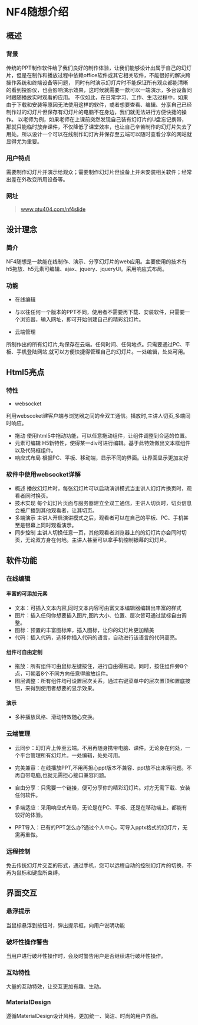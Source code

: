 # NF4随想介绍

## 概述

### 背景

传统的PPT制作软件给了我们良好的制作体验，让我们能够设计出属于自己的幻灯片，但是在制作和播放过程中依赖office软件或其它相关软件，不能很好的解决跨操作系统和终端设备等问题，
同时有时演示幻灯片时不能保证所有观众都能清晰的看到投影仪，也会影响演示效果，这时候就需要一款可以一端演示，多台设备同时跟随播放实时观看的应用。
不仅如此，在日常学习、工作、生活过程中，如果由于下载和安装等原因无法使用这样的软件，或者想要查看、编辑、分享自己已经制作过的幻灯片但保存有幻灯片的电脑不在身边，我们就无法进行方便快捷的操作。
以老师为例，如果老师在上课前突然发现自己装有幻灯片的U盘忘记携带，那就只能临时放弃课件，不仅降低了课堂效率，也让自己辛苦制作的幻灯片失去了用处。所以设计一个可以在线制作幻灯片并保存至云端可以随时查看分享的网站就显得尤为重要。

### 用户特点

需要制作幻灯片并演示给观众；需要制作幻灯片但设备上并未安装相关软件；经常出差在外改变所用设备等。

### 网址

> www.qtu404.com/nf4slide

## 设计理念

### 简介

NF4随想是一款能在线制作、演示、分享幻灯片的web应用。主要使用的技术有h5拖放、h5元素可编辑、ajax、jquery、jqueryUI。采用响应式布局。

### 功能

 - 在线编辑

- 与以往任何一个版本的PPT不同，使用者不需要再下载、安装软件，只需要一个浏览器，输入网址，即可开始创建自己的精彩幻灯片。

 - 云端管理

所制作出的所有幻灯片,均保存在云端。任何时间、任何地点。只需要通过PC、平板、手机登陆网站,就可以方便快捷得管理自己的幻灯片。一处编辑，处处可用。

## Html5亮点

### 特性

 - websocket

利用webscoket建客户端与浏览器之间的全双工通信。播放时,主讲人切页,多端同时响应。
 - 拖动
 使用html5中拖动功能，可以任意拖动组件，让组件调整到合适的位置。
 - 元素可编辑
 H5新特性，使得某一div可进行编辑。基于此特效做出文本框组件以及代码框组件。
 - 响应式布局
 根据PC、平板、移动端，显示不同的界面。让界面显示更加友好

### 软件中使用websocket详解
 - 概述
 播放幻灯片时，每张幻灯片可以启动演讲模式当主讲人幻灯片换页时，观看者同时换页。
 - 技术实现
 每个幻灯片页面与服务器建立全双工通信，主讲人切页时，切页信息会被广播到其他观看者，让其切页。
 - 多端演示
 主讲人开启演讲模式之后，观看者可以在自己的平板、PC、手机甚至是银幕上同时观看演示。
 - 同步控制
 主讲人切换任意一页，其他观看者浏览器上的的幻灯片亦会同时切页，无论双方身在何地。主讲人甚至可以拿手机控制银幕的幻灯片。
 
## 软件功能

### 在线编辑

#### 丰富的可添加元素

 - 文本：可插入文本内容,同时文本内容可由富文本编辑器编辑出丰富的样式
 - 图片：插入任何你想要插入图片,图片大小、位置、层次皆可通过鼠标自由调整。
 - 图标：预置的丰富图标库，插入图标，让你的幻灯片更加精美
 - 代码：插入代码，选择你插入代码的语言，自动进行该语言的代码高亮。

#### 组件可自由定制

 - 拖放：所有组件可由鼠标左键按住，进行自由得拖动。同时，按住组件旁8个点，可朝着8个不同方向任意得缩放组件。
 - 图层调整：所有组件均可设置层次关系，通过右键菜单中的层次置顶和置底按钮，来得到使用者想要的显示效果。

#### 演示

 - 多种播放风格、滑动特效随心变换。

### 云端管理

 - 云同步：幻灯片上传至云端。不用再随身携带电脑、课件。无论身在何处，一个平台管理所有幻灯片。一处编辑，处处可用。

 - 完美兼容：在线播放PPT,不用再担心ppt版本不兼容、ppt放不出来等问题。不再自带电脑,也就无需担心接口兼容问题。

 - 自由分享：只需要一个链接，便可分享你的精彩幻灯片。对方无需下载、安装任何软件。
 - 多端适应：采用响应式布局，无论是在PC、平板、还是在移动端上。都能有较好的体验。

 - PPT导入：已有的PPT怎么办?通过个人中心，可导入pptx格式的幻灯片，无需再重做。

### 远程控制

免去传统幻灯片交互的形式，通过手机，您可以远程自动的控制幻灯片的切换，不再为鼠标和键盘所束缚。

## 界面交互

### 悬浮提示

当鼠标悬浮到按钮时，弹出提示框，向用户说明功能

### 破坏性操作警告

当用户进行破坏性操作时，会及时警告用户是否继续进行破坏性操作。

### 互动特性

大量的互动特效，让交互更加有趣、生动。

### MaterialDesign

遵循MaterialDesign设计风格，更加统一、简洁、时尚的用户界面。